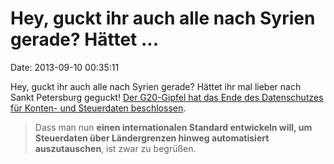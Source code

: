 Hey, guckt ihr auch alle nach Syrien gerade? Hättet \...
========================================================

Date: 2013-09-10 00:35:11

Hey, guckt ihr auch alle nach Syrien gerade? Hättet ihr mal lieber nach
Sankt Petersburg geguckt! [Der G20-Gipfel hat das Ende des Datenschutzes
für Konten- und Steuerdaten
beschlossen](http://www.dradio.de/dlf/sendungen/kommentar/2242790/).

> Dass man nun **einen internationalen Standard entwickeln will, um
> Steuerdaten über Ländergrenzen hinweg automatisiert auszutauschen**,
> ist zwar zu begrüßen.
